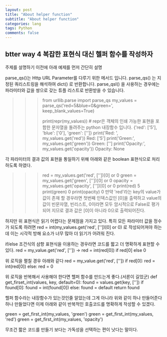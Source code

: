 ```yaml
---
layout: post  
title: "About helper function"  
subtitle: "About helper function"  
categories: lang        
tags: Python    
comments: false  
---
```


##  btter way 4 복잡한 표현식 대신 헬퍼 함수를 작성하자

주제를 설명하기 이전에 아래 예제를 먼저 간단히 설명

parse_qs()는 Http URL Parameter를 다루기 위한 메서드 입니다.
parse_qs() 는 지정된 쿼리스트링을 해석하여 dict() 로 반환합니다.
parse_qsl() 을 사용하는 경우에는 파라미터와 값을 쌍으로 갖는 튜플 리스트로 반환받을 수 있습니다.

>>> from urllib.parse import parse_qs
>>> my_values = parse_qs('red=5&blue=0&green=', keep_blank_values=True)
>>>
>>> print(repr(my_values))  # repr은 객체의 인쇄 가능한 표현을 포함한 문자열을 돌려주는 python 내장함수 입니다.
{'red': ['5'], 'blue': ['0'], 'green': ['']}
>>> print('Red: ', my_values.get('red'))
Red:     ['5']
>>> print('Green:', my_values.get('green'))
Green: ['']
>>> print('Opacity:', my_values.get('opacity'))
Opacity: None

각 파라미터의 결과 값의 표현을 통일하기 위해 아래와 같은 boolean 표현식으로 처리 하도록 하였다.
>>> red = my_values.get('red', [''])[0] or 0
>>> green = my_values.get('green', [''])[0] or 0
>>> opacity = my_values.get('opacity', [''])[0] or 0
>>> print(red)
5
>>> print(green)
0
>>> print(opacity)
0
만약 'red'라는 key의 value가 값이 존재 할 경우라면 첫번째 인덱스값인 [0]을 출력하고
value의 값이 빈문자열, 빈리스트, 0이라면 모두 암시적으로 False로 평가되어 지므로 결과 값은 [0]이 아니라 0으로 출력되어진다.

하지만 위 표현식은 읽기 어렵다는 문제점을 가지고 있다. 특히 모든 파라미터 값을 정수가 되도록 하려면
red = int(my_values.get('red', [''])[0] or 0) 로 작성되어져야 하는데 이는 시각적 방해 요소가 너무 많아 더 읽기가 어려워 진다.

if/else 조건식의 삼항 표현식을 이용하는 경우라면 코드를 짧고 더 명확하게 표현할 수 있다.
red = my_value.get('red', ['']) -> red = int(red[0]) if red[0] else 0

위 로직을 펼칠 경우 아래와 같다
red = my_value.get('red', [''])
if red[0]:
  red = int(red[0])
else:
  red = 0

위 로직을 반복해서 사용해야 한다면 헬퍼 함수를 만드는게 좋다.(서론이 길었군)
def get_firset_int(values, key, default=0):
 found = values.get(key, [''])
 if found[0]:
   found = int(found[0])
 else:
   found = default
 return found

헬퍼 함수라는 내장함수가 있는것인줄 알았는데 그게 아니라 위와 같이 하나 만들어준다
하나 만들었다면 이제 아래와 같이 반복적인 호출코드를 명확하게 작성할 수 있겠다.

green = get_first_int(my_values, 'green')
green = get_first_int(my_values, 'red')
green = get_first_int(my_values, 'opacity')

무조건 짧은 코드를 만들기 보다는 가독성을 선택하는 편이 낫다는 말이다.

